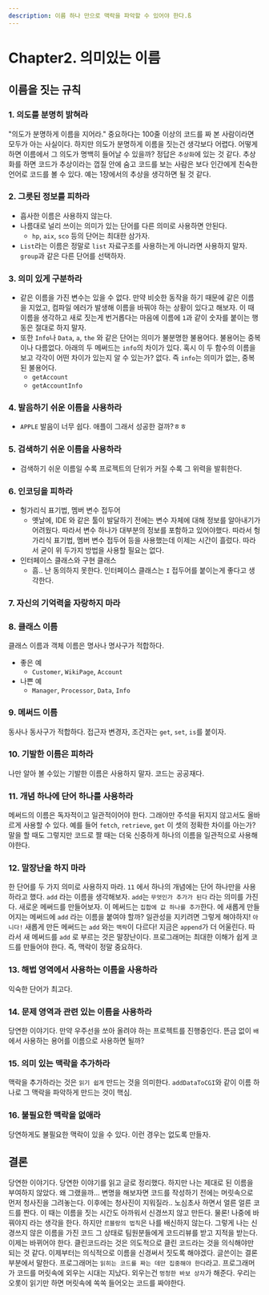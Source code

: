 ```yaml
---
description: 이름 하나 만으로 맥락을 파악할 수 있어야 한다.ß
---
```


# Chapter2. 의미있는 이름

## 이름을 짓는 규칙

### 1. 의도를 분명히 밝혀라

"의도가 분명하게 이름을 지어라." 중요하다는 100줄 이상의 코드를 짜 본 사람이라면 모두가 아는 사실이다. 하지만 의도가 분명하게 이름을 짓는건 생각보다 어렵다. 어떻게 하면 이름에서 그 의도가 명백히 들어날 수 있을까? 정답은 `추상화`에 있는 것 같다. 추상화를 하면 코드가 추상이라는 껍질 안에 숨고 코드를 보는 사람은 보다 인간에게 친숙한 언어로 코드를 볼 수 있다. 예는 1장에서의 추상을 생각하면 될 것 같다.

### 2. 그릇된 정보를 피하라

* 흡사한 이름은 사용하지 않는다.
* 나름대로 널리 쓰이는 의미가 있는 단어를 다른 의미로 사용하면 안된다.
  * `hp`, `aix`, `sco` 등의 단어는 최대한 삼가자.
* `List`라는 이름은 정말로 `list` 자료구조를 사용하는게 아니라면 사용하지 말자. `group`과 같은 다른 단어를 선택하자.

### 3. 의미 있게 구분하라

* 같은 이름을 가진 변수는 있을 수 없다. 만약 비슷한 동작을 하기 때문에 같은 이름을 지었고, 컴파일 에러가 발생해 이름을 바꿔야 하는 상황이 있다고 해보자. 이 때 이름을 생각하고 새로 짓는게 번거롭다는 마음에 이름에 `1`과 같이 숫자를 붙이는 행동은 절대로 하지 말자.
* 또한 `Info`나 `Data`, `a`, `the` 와 같은 단어는 의미가 불분명한 불용어다. 불용어는 중복이나 다름없다. 아래의 두 메써드는 `info`의 차이가 있다. 혹시 이 두 함수의 이름을 보고 각각이 어떤 차이가 있는지 알 수 있는가? 없다. 즉 `info`는 의미가 없는, 중복된 불용어다.
  * `getAccount`
  * `getAccountInfo`

### 4. 발음하기 쉬운 이름을 사용하라

* `APPLE` 발음이 너무 쉽다. 애플이 그래서 성공한 걸까?ㅎㅎ

### 5. 검색하기 쉬운 이름을 사용하라

* 검색하기 쉬운 이름일 수록 프로젝트의 단위가 커질 수록 그 위력을 발휘한다.

### 6. 인코딩을 피하라

* 헝가리식 표기법, 멤버 변수 접두어
  * 옛날에, IDE 와 같은 툴이 발달하기 전에는 변수 자체에 대해 정보를 알아내기가 어려웠다. 따라서 변수 하나가 대부분의 정보를 포함하고 있어야했다. 따라서 헝가리식 표기법, 멤버 변수 접두어 등을 사용했는데 이제는 시간이 흘렀다. 따라서 굳이 위 두가지 방법을 사용할 필요는 없다.
* 인터페이스 클래스와 구현 클래스
  * 흠.. 난 동의하지 못한다. 인터페이스 클래스는 `I` 접두어를 붙이는게 좋다고 생각한다.

### 7. 자신의 기억력을 자랑하지 마라

### 8. 클래스 이름

클래스 이름과 객체 이름은 명사나 명사구가 적합하다.

* 좋은 예
  * `Customer`, `WikiPage`, `Account`
* 나쁜 예
  * `Manager`, `Processor`, `Data`, `Info`

### 9. 메써드 이름

동사나 동사구가 적합하다. 접근자 변경자, 조건자는 `get`, `set`, `is`를 붙이자.

### 10. 기발한 이름은 피하라

나만 알아 볼 수있는 기발한 이름은 사용하지 말자. 코드는 공공재다.

### 11. 개념 하나에 단어 하나를 사용하라

메써드의 이름은 독자적이고 일관적이어야 한다. 그래야만 주석을 뒤지지 않고서도 올바르게 사용할 수 있다. 예를 들어 `fetch`, `retrieve`, `get` 이 셋의 정확한 차이를 아는가? 말을 할 때도 그렇지만 코드로 짤 때는 더욱 신중하게 하나의 이름을 일관적으로 사용해야한다.

### 12. 말장난을 하지 마라

한 단어를 두 가지 의미로 사용하지 마라. `11` 에서 하나의 개념에는 단어 하나만을 사용하라고 했다. `add` 라는 이름을 생각해보자. `add`는 `무엇인가 추가가 된다` 라는 의미를 가진다. 새로운 메써드를 만들어보자. 이 메써드는 `집합에 값 하나를 추가`한다. 에 새롭게 만들어지는 메써드에 `add` 라는 이름을 붙여야 할까? 일관성을 지키려면 그렇게 해야하지! `아니다!` 새롭게 만든 메써드는 `add` 와는 `맥락`이 다르다! 지금은 `append`가 더 어울린다. 따라서 새 메써드를 `add` 로 부르는 것은 말장난이다. 프로그래머는 최대한 이해가 쉽게 코드를 만들어야 한다. 즉, 맥락이 정말 중요하다.

### 13. 해법 영역에서 사용하는 이름을 사용하라

익숙한 단어가 최고다.

### 14. 문제 영역과 관련 있는 이름을 사용하라

당연한 이야기다. 만약 우주선을 쏘아 올려야 하는 프로젝트를 진행중인다. 뜬금 없이 `배` 에서 사용하는 용어를 이름으로 사용하면 될까?

### 15. 의미 있는 맥락을 추가하라

맥락을 추가하라는 것은 `읽기 쉽게` 만드는 것을 의미한다. `addDataToCGI`와 같이 이름 하나로 그 맥락을 파악하게 만드는 것이 핵심.

### 16. 불필요한 맥락을 없애라

당연하게도 불필요한 맥락이 있을 수 있다. 이런 경우는 없도록 만들자.

## 결론

당연한 이야기다. 당연한 이야기를 읽고 글로 정리했다. 하지만 나는 제대로 된 이름을 부여하지 않았다. 왜 그랬을까... 변명을 해보자면 코드를 작성하기 전에는 머릿속으로 먼저 청사진을 그려놓는다. 이후에는 청사진이 지워질라.. 노심초사 하면서 얼른 얼른 코드를 짠다. 이 때는 이름을 짓는 시간도 아까워서 신경쓰지 않고 만든다. 물론! 나중에 바꿔야지 라는 생각을 한다. 하지만 `르블랑의 법칙`은 나를 배신하지 않는다. 그렇게 나는 신경쓰지 않은 이름을 가진 코드 그 상태로 팀원분들에게 코드리뷰를 받고 지적을 받는다. 이제는 바뀌어야 한다. 클린코드라는 것은 의도적으로 클린 코드라는 것을 의식해야만 되는 것 같다. 이제부터는 의식적으로 이름을 신경써서 짓도록 해야겠다. 글쓴이는 결론 부분에서 말한다. 프로그래머는 `읽히는 코드를 짜는 데만 집중해야 한다`라고. 프로그래머가 코드를 머릿속에 외우는 시대는 지났다. 외우는건 `멍청한 바보 상자`가 해준다. 우리는 오롯이 읽기만 하면 머릿속에 쏙쏙 들어오는 코드를 짜야한다.

